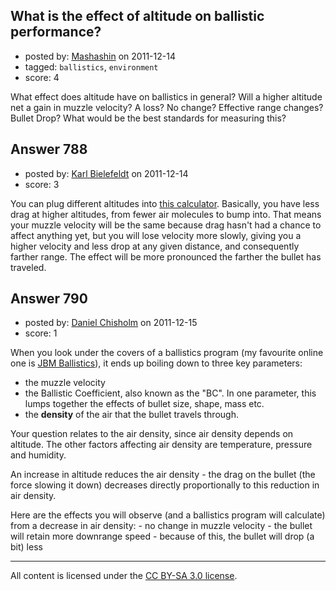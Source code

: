 ## What is the effect of altitude on ballistic performance?

- posted by: [Mashashin](https://stackexchange.com/users/-1/212-mashashin) on 2011-12-14
- tagged: `ballistics`, `environment`
- score: 4

What effect does altitude have on ballistics in general? 
Will a higher altitude net a gain in muzzle velocity? A loss? No change? Effective range changes? Bullet Drop?
What would be the best standards for measuring this? 


## Answer 788

- posted by: [Karl Bielefeldt](https://stackexchange.com/users/-1/288-karl-bielefeldt) on 2011-12-14
- score: 3

You can plug different altitudes into [this calculator](http://www.handloads.com/calc/).  Basically, you have less drag at higher altitudes, from fewer air molecules to bump into.  That means your muzzle velocity will be the same because drag hasn't had a chance to affect anything yet, but you will lose velocity more slowly, giving you a higher velocity and less drop at any given distance, and consequently farther range.  The effect will be more pronounced the farther the bullet has traveled.


## Answer 790

- posted by: [Daniel Chisholm](https://stackexchange.com/users/-1/36-daniel-chisholm) on 2011-12-15
- score: 1

<p>When you look under the covers of a ballistics program (my favourite online one is <a href="http://www.jbmballistics.com/cgi-bin/jbmtraj-5.1.cgi" rel="nofollow">JBM Ballistics</a>), it ends up boiling down to three key parameters:</p>

<ul>
<li>the muzzle velocity</li>
<li>the Ballistic Coefficient, also known as the "BC".  In one parameter, this lumps together the effects of bullet size, shape, mass etc.</li>
<li>the <strong>density</strong> of the air that the bullet travels through.</li>
</ul>

<p>Your question relates to the air density, since air density depends on altitude.  The other factors affecting air density are temperature, pressure and humidity.</p>

<p>An increase in altitude reduces the air density - the drag on the bullet (the force slowing it down) decreases directly proportionally to this reduction in air density.</p>

<p>Here are the effects you will observe (and a ballistics program will calculate) from a decrease in air density:
- no change in muzzle velocity
- the bullet will retain more downrange speed
- because of this, the bullet will drop (a bit) less</p>




---

All content is licensed under the [CC BY-SA 3.0 license](https://creativecommons.org/licenses/by-sa/3.0/).
